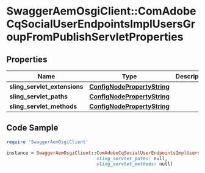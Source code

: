 # SwaggerAemOsgiClient::ComAdobeCqSocialUserEndpointsImplUsersGroupFromPublishServletProperties

## Properties

Name | Type | Description | Notes
------------ | ------------- | ------------- | -------------
**sling_servlet_extensions** | [**ConfigNodePropertyString**](ConfigNodePropertyString.md) |  | [optional] 
**sling_servlet_paths** | [**ConfigNodePropertyString**](ConfigNodePropertyString.md) |  | [optional] 
**sling_servlet_methods** | [**ConfigNodePropertyString**](ConfigNodePropertyString.md) |  | [optional] 

## Code Sample

```ruby
require 'SwaggerAemOsgiClient'

instance = SwaggerAemOsgiClient::ComAdobeCqSocialUserEndpointsImplUsersGroupFromPublishServletProperties.new(sling_servlet_extensions: null,
                                 sling_servlet_paths: null,
                                 sling_servlet_methods: null)
```


